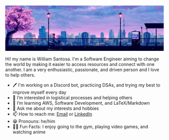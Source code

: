 ![My Profile Banner](Documents/Misc/Banner.png "Anime Banner")

Hi! my name is William Santosa. I'm a Software Engineer aiming to change the world by making it easier to access resources and connect with one another. I am a very enthusiastic, passionate, and driven person and I love to help others. 
 
- 🖊️ I'm working on a Discord bot, practicing DSAs, and trying my best to improve myself every day
- 👀 I’m interested in logistical processes and helping others
- 🌱 I’m learning AWS, Software Development, and LaTeX/Markdown
- 💬 Ask me about my interests and hobbies
- 📫 How to reach me: [Email](mailto:williamwsantosa@gmail.com) or [LinkedIn](https://www.linkedin.com/in/williamsantosa/)
- 😁 Pronouns: he/him
- 💪🏼 Fun Facts: I enjoy going to the gym, playing video games, and watching anime
